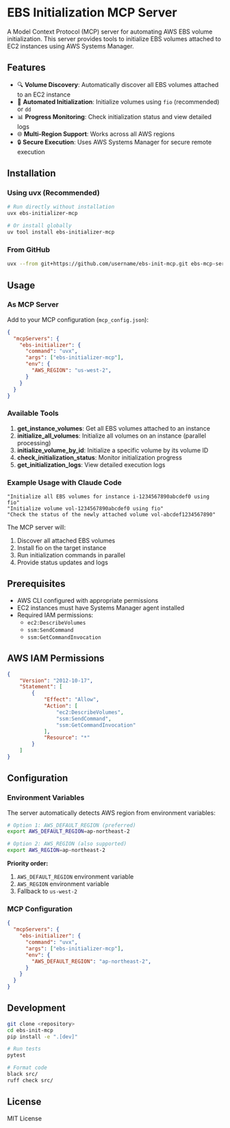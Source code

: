 # EBS Initialization MCP Server

A Model Context Protocol (MCP) server for automating AWS EBS volume initialization. This server provides tools to initialize EBS volumes attached to EC2 instances using AWS Systems Manager.

## Features

- 🔍 **Volume Discovery**: Automatically discover all EBS volumes attached to an EC2 instance
- 🚀 **Automated Initialization**: Initialize volumes using `fio` (recommended) or `dd`
- 📊 **Progress Monitoring**: Check initialization status and view detailed logs
- 🌐 **Multi-Region Support**: Works across all AWS regions
- 🔒 **Secure Execution**: Uses AWS Systems Manager for secure remote execution

## Installation

### Using uvx (Recommended)

```bash
# Run directly without installation
uvx ebs-initializer-mcp

# Or install globally
uv tool install ebs-initializer-mcp
```

### From GitHub

```bash
uvx --from git+https://github.com/username/ebs-init-mcp.git ebs-mcp-server
```

## Usage

### As MCP Server

Add to your MCP configuration (`mcp_config.json`):

```json
{
  "mcpServers": {
    "ebs-initializer": {
      "command": "uvx",
      "args": ["ebs-initializer-mcp"],
      "env": {
        "AWS_REGION": "us-west-2",
      }
    }
  }
}
```

### Available Tools

1. **get_instance_volumes**: Get all EBS volumes attached to an instance
2. **initialize_all_volumes**: Initialize all volumes on an instance (parallel processing)
3. **initialize_volume_by_id**: Initialize a specific volume by its volume ID
4. **check_initialization_status**: Monitor initialization progress
5. **get_initialization_logs**: View detailed execution logs

### Example Usage with Claude Code

```
"Initialize all EBS volumes for instance i-1234567890abcdef0 using fio"
"Initialize volume vol-1234567890abcdef0 using fio"
"Check the status of the newly attached volume vol-abcdef1234567890"
```

The MCP server will:
1. Discover all attached EBS volumes
2. Install fio on the target instance
3. Run initialization commands in parallel
4. Provide status updates and logs

## Prerequisites

- AWS CLI configured with appropriate permissions
- EC2 instances must have Systems Manager agent installed
- Required IAM permissions:
  - `ec2:DescribeVolumes`
  - `ssm:SendCommand`
  - `ssm:GetCommandInvocation`

## AWS IAM Permissions

```json
{
    "Version": "2012-10-17",
    "Statement": [
        {
            "Effect": "Allow",
            "Action": [
                "ec2:DescribeVolumes",
                "ssm:SendCommand",
                "ssm:GetCommandInvocation"
            ],
            "Resource": "*"
        }
    ]
}
```

## Configuration

### Environment Variables

The server automatically detects AWS region from environment variables:

```bash
# Option 1: AWS_DEFAULT_REGION (preferred)
export AWS_DEFAULT_REGION=ap-northeast-2

# Option 2: AWS_REGION (also supported)  
export AWS_REGION=ap-northeast-2
```

**Priority order:**
1. `AWS_DEFAULT_REGION` environment variable
2. `AWS_REGION` environment variable  
3. Fallback to `us-west-2`

### MCP Configuration

```json
{
  "mcpServers": {
    "ebs-initializer": {
      "command": "uvx",
      "args": ["ebs-initializer-mcp"],
      "env": {
        "AWS_DEFAULT_REGION": "ap-northeast-2",
      }
    }
  }
}
```

## Development

```bash
git clone <repository>
cd ebs-init-mcp
pip install -e ".[dev]"

# Run tests
pytest

# Format code
black src/
ruff check src/
```

## License

MIT License
